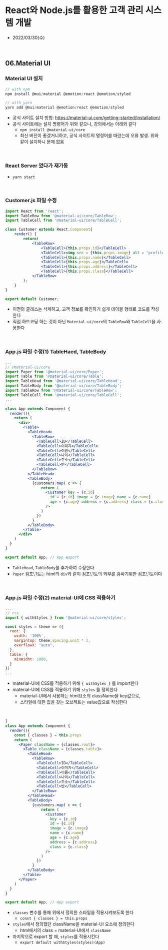 # React와 Node.js를 활용한 고객 관리 시스템 개발
- 2022/03/30(수)

<br>


## 06.Material UI

### Material UI 설치
```jsx
// with npm
npm install @mui/material @emotion/react @emotion/styled

// with yarn
yarn add @mui/material @emotion/react @emotion/styled
```
- 공식 사이트 설치 방법: https://material-ui.com/getting-started/installation/
- 공식 사이트에는 설치 명령어가 위와 같으나, 강의에서는 아래와 같다
    - `npm install @material-ui/core` 
    - 최신 버전이 좋겠거니하고, 공식 사이트의 명령어를 따랐는데 오류 발생. 위와 같이 설치하니 문제 없음

<br>

### React Server 껐다가 재가동
- `yarn start`

<br>

### Customer.js 파일 수정
```jsx
import React from 'react';
import TableRow from '@material-ui/core/TableRow';
import TableCell from '@material-ui/core/TableCell';

class Customer extends React.Component{
    render() {
        return(
            <TableRow>
                <TableCell>{this.props.id}</TableCell>
                <TableCell><img src = {this.props.image} alt = "profile"></img></TableCell>
                <TableCell>{this.props.name}</TableCell>
                <TableCell>{this.props.age}</TableCell>
                <TableCell>{this.props.address}</TableCell>
                <TableCell>{this.props.class}</TableCell>
            </TableRow>
        );
    }
}

export default Customer;
```
- 이전의 클래스는 삭제하고, 고객 정보를 확인하기 쉽게 테이블 형태로 코드를 작성한다
- 직접 하드코딩 하는 것이 아닌 `Material-ui/core`의 `TableRow`와 `TableCell`을 사용한다

<br>

### App.js 파일 수정(1) TableHaed, TableBody
```jsx
...
// @material-ui/core
import Paper from '@material-ui/core/Paper';
import Table from '@material-ui/core/Table';
import TableHead from '@material-ui/core/TableHead';
import TableBody from '@material-ui/core/TableBody';
import TableRow from '@material-ui/core/TableRow';
import TableCell from '@material-ui/core/TableCell';
... 

class App extends Component {
  render(){
    return (
      <div>
        <Table>
          <TableHead>
            <TableRow>
              <TableCell>ID</TableCell>
              <TableCell>이미지</TableCell>
              <TableCell>이름</TableCell>
              <TableCell>나이</TableCell>
              <TableCell>주소</TableCell>
              <TableCell>반</TableCell>
            </TableRow>
          </TableHead>
          <TableBody>
            {customers.map( c => {
                return (
                  <Customer key = {c.id} 
                    id = {c.id} image = {c.image} name = {c.name}
                    age = {c.age} address = {c.address} class = {c.class}
                  />
                )
              })
            }
          </TableBody>
        </Table>
      </div>
    )
  }
}

export default App; // App export
```
- `TableHead`, `TableBody`를 추가하여 수정한다
- `Paper` 컴포넌트는 html의 `div`와 같이 컴포넌트의 외부를 감싸기위한 컴포넌트이다

<br>

### App.js 파일 수정(2) material-UI에 CSS 적용하기 
```jsx
...
// css 
import { withStyles } from '@material-ui/core/styles';

const styles = theme => ({
  root: {
    width: '100%',
    marginTop: theme.spacing.unit * 3,
    overflowX: "auto",
  },
  table: {
    minWidht: 1080,
  }
})
...
```
- material-UI에 CSS를 적용하기 위해 `{ withSyles }` 를 import한다
- material-UI에 CSS를 적용하기 위해 `styles` 를 정의한다
    - material-UI에서 사용하는 html요소의 className을 key값으로, 
    - 스타일에 대한 값을 갖는 오브젝트는 value값으로 작성한다

<br>

```jsx
]
class App extends Component {
  render(){
    const { classes } = this.props
    return (
      <Paper className = {classes.root}>
        <Table className = {classes.table}>
          <TableHead>
            <TableRow>
              <TableCell>ID</TableCell>
              <TableCell>이미지</TableCell>
              <TableCell>이름</TableCell>
              <TableCell>나이</TableCell>
              <TableCell>주소</TableCell>
              <TableCell>반</TableCell>
            </TableRow>
          </TableHead>
          <TableBody>
            {customers.map( c => {
                return (
                  <Customer
                    key = {c.id}
                    id = {c.id}
                    image = {c.image}
                    name = {c.name}
                    age = {c.age}
                    address = {c.address}
                    class = {c.class}
                  />
                )
              })
            }
          </TableBody>
        </Table>
      </Paper>
    )
  }
}

export default App; // App export
```
- `classes` 변수를 통해 위에서 정의한 스타일을 적용시켜보도록 한다 
    - `const { classes } = this.props`
- `styles`에서 정의했던 className을 material-UI 요소에 정의한다
    - html에서의 class = material-UI에서 `className`
- 마지막으로 export 할 때, `styles`를 적용시킨다
    - `export default withStyles(styles)(App)`
